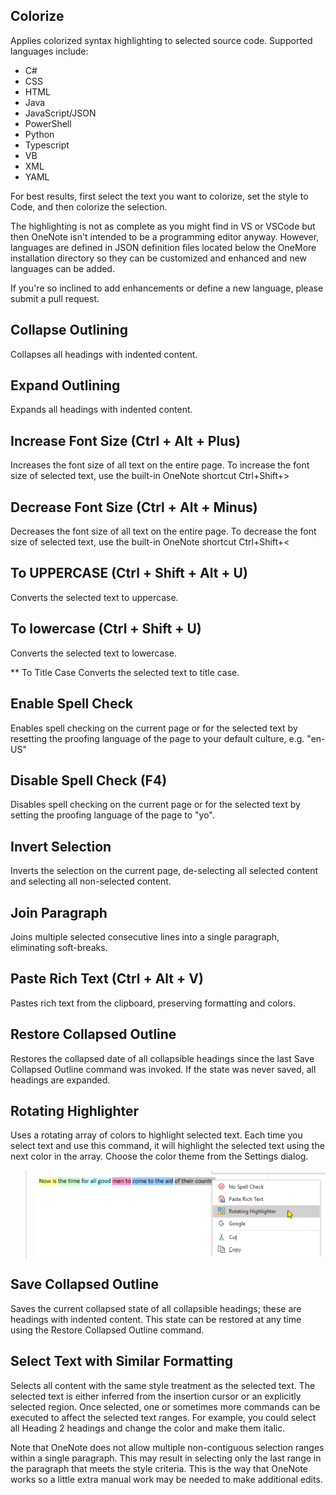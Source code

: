 ## Colorize
Applies colorized syntax highlighting to selected source code. Supported languages include: 

- C#
- CSS
- HTML
- Java
- JavaScript/JSON
- PowerShell
- Python
- Typescript
- VB
- XML
- YAML

For best results, first select the text you want to colorize, set the style to Code, and then colorize the selection.

The highlighting is not as complete as you might find in VS or VSCode but then OneNote isn't intended to be a programming editor anyway. However, languages are defined in JSON definition files located below the OneMore installation directory so they can be customized and enhanced and new languages can be added.

If you're so inclined to add enhancements or define a new language, please submit a pull request.

## Collapse Outlining
Collapses all headings with indented content.

## Expand Outlining
Expands all headings with indented content.

## Increase Font Size (Ctrl + Alt + Plus)
Increases the font size of all text on the entire page. To increase the font size of selected text, use the built-in OneNote shortcut Ctrl+Shift+>

## Decrease Font Size (Ctrl + Alt + Minus)
Decreases the font size of all text on the entire page. To decrease the font size of selected text, use the built-in OneNote shortcut Ctrl+Shift+<

## To UPPERCASE (Ctrl + Shift + Alt + U)
Converts the selected text to uppercase.

## To lowercase (Ctrl + Shift + U)
Converts the selected text to lowercase.

** To Title Case
Converts the selected text to title case.

## Enable Spell Check
Enables spell checking on the current page or for the selected text by
resetting the proofing language of the page to your default culture, e.g. "en-US"

## Disable Spell Check (F4)
Disables spell checking on the current page or for the selected text by
setting the proofing language of the page to "yo".

## Invert Selection
Inverts the selection on the current page, de-selecting all selected content and selecting all non-selected content.

## Join Paragraph
Joins multiple selected consecutive lines into a single paragraph, eliminating soft-breaks.

## Paste Rich Text (Ctrl + Alt + V)
Pastes rich text from the clipboard, preserving formatting and colors.

## Restore Collapsed Outline
Restores the collapsed date of all collapsible headings since the last Save Collapsed Outline command was invoked. If the state was never saved, all headings are expanded.

## Rotating Highlighter
Uses a rotating array of colors to highlight selected text. Each time you select text and use this command, it will highlight the selected text using the next color in the array. Choose the color theme from the Settings dialog.
> ![Rotating Highlighter](images/Rotating.png)

## Save Collapsed Outline
Saves the current collapsed state of all collapsible headings; these are headings with indented content. This state can be restored at any time using the Restore Collapsed Outline command.

## Select Text with Similar Formatting
Selects all content with the same style treatment as the selected text. The selected text is either inferred from the insertion cursor or an explicitly selected region. Once selected, one or sometimes more commands can be executed to affect the selected text ranges. For example, you could select all Heading 2 headings and change the color and make them italic.

Note that OneNote does not allow multiple non-contiguous selection ranges within a single paragraph. This may result in selecting only the last range in the paragraph that meets the style criteria. This is the way that OneNote works so a little extra manual work may be needed to make additional edits.


